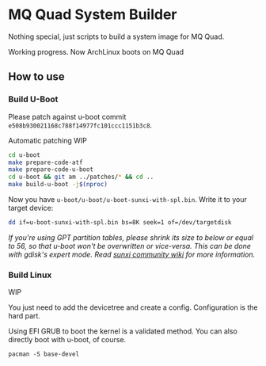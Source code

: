 # MQ Quad System Builder

Nothing special, just scripts to build a system image for MQ Quad.

Working progress. Now ArchLinux boots on MQ Quad

## How to use

### Build U-Boot

Please patch against u-boot commit `e508b930021168c788f14977fc101ccc1151b3c8`.

Automatic patching WIP

```bash
cd u-boot
make prepare-code-atf
make prepare-code-u-boot
cd u-boot && git am ../patches/* && cd ..
make build-u-boot -j$(nproc)
```

Now you have `u-boot/u-boot/u-boot-sunxi-with-spl.bin`. Write it to your target device:

```bash
dd if=u-boot-sunxi-with-spl.bin bs=8K seek=1 of=/dev/targetdisk
```

_If you're using GPT partition tables, please shrink its size to below or equal to 56,_
_so that u-boot won't be overwritten or vice-versa._
_This can be done with gdisk's expert mode._
_Read [sunxi community wiki](https://linux-sunxi.org/Bootable_SD_card#GPT_.28experimental.29) for more information._

### Build Linux

WIP

You just need to add the devicetree and create a config. Configuration is the hard part.

Using EFI GRUB to boot the kernel is a validated method. You can also directly boot with u-boot, of course.

```
pacman -S base-devel
```